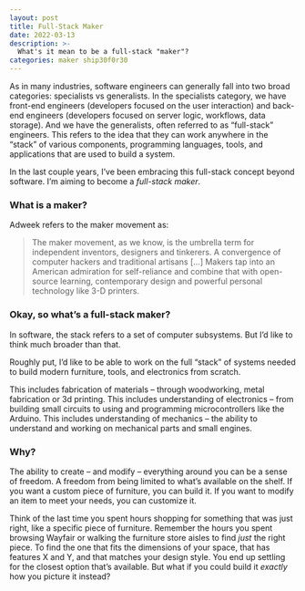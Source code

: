 ```yaml
---
layout: post
title: Full-Stack Maker
date: 2022-03-13
description: >-
  What's it mean to be a full-stack "maker"?
categories: maker ship30f0r30
---
```


As in many industries, software engineers can generally fall into two broad categories: specialists vs generalists. In the specialists category, we have front-end engineers (developers focused on the user interaction) and back-end engineers (developers focused on server logic, workflows, data storage). And we have the generalists, often referred to as “full-stack” engineers. This refers to the idea that they can work anywhere in the “stack” of various components, programming languages, tools, and applications that are used to build a system.

In the last couple years, I’ve been embracing this full-stack concept beyond software. I’m aiming to become a *full-stack maker*.

### What is a maker?

Adweek refers to the maker movement as:

> The maker movement, as we know, is the umbrella term for independent inventors, designers and tinkerers. A convergence of computer hackers and traditional artisans [...] Makers tap into an American admiration for self-reliance and combine that with open-source learning, contemporary design and powerful personal technology like 3-D printers.
>

### Okay, so what’s a full-stack maker?

In software, the stack refers to a set of computer subsystems. But I’d like to think much broader than that.

Roughly put, I’d like to be able to work on the full “stack” of systems needed to build modern furniture, tools, and electronics from scratch.

This includes fabrication of materials – through woodworking, metal fabrication or 3d printing. This includes understanding of electronics – from building small circuits to using and programming microcontrollers like the Arduino. This includes understanding of mechanics – the ability to understand and working on mechanical parts and small engines.

### Why?

The ability to create – and modify – everything around you can be a sense of freedom. A freedom from being limited to what’s available on the shelf. If you want a custom piece of furniture, you can build it. If you want to modify an item to meet your needs, you can customize it.

Think of the last time you spent hours shopping for something that was just right, like a specific piece of furniture. Remember the hours you spent browsing Wayfair or walking the furniture store aisles to find *just* the right piece. To find the one that fits the dimensions of your space, that has features X and Y, and that matches your design style. You end up settling for the closest option that’s available. But what if you could build it *exactly* how you picture it instead?
